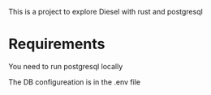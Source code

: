This is a project to explore Diesel with rust and postgresql

# Requirements
You need to run postgresql locally

The DB configureation is in the .env file
